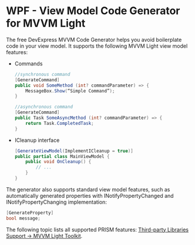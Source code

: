 # WPF - View Model Code Generator for MVVM Light

The free DevExpress MVVM Code Generator helps you avoid boilerplate code in your view model. It supports the following MVVM Light view model features:

* Commands

    ```csharp
    //synchronous command
    [GenerateCommand]
    public void SomeMethod (int? commandParameter) => {
        MessageBox.Show(“Simple Command”);
    }

    //asynchronous command
    [GenerateCommand]
    public Task SomeAsyncMethod (int? commandParameter) => {
        return Task.CompletedTask;
    }
    ```

* ICleanup interface

    ```csharp
    [GenerateViewModel(ImplementICleanup = true)]
    public partial class MainViewModel {
        public void OnCleanup() {
            // ...
        }
    }
    ```

The generator also supports standard view model features, such as automatically generated properties with INotifyPropertyChanged and INotifyPropertyChanging implementation:

```csharp
[GenerateProperty]
bool message;
```

The following topic lists all supported PRISM features: [Third-party Libraries Support -> MVVM Light Toolkit](https://docs.devexpress.com/WPF/402989/mvvm-framework/viewmodels/compile-time-generated-viewmodels#third-party-libraries-support).